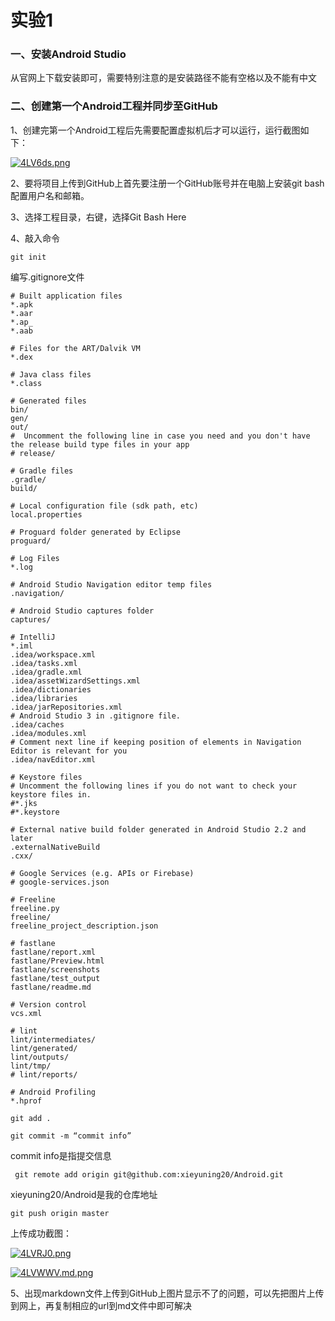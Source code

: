 # 实验1

### 一、安装Android Studio

从官网上下载安装即可，需要特别注意的是安装路径不能有空格以及不能有中文

### 二、创建第一个Android工程并同步至GitHub

1、创建完第一个Android工程后先需要配置虚拟机后才可以运行，运行截图如下：

[![4LV6ds.png](https://z3.ax1x.com/2021/10/03/4LV6ds.png)](https://imgtu.com/i/4LV6ds)

2、要将项目上传到GitHub上首先要注册一个GitHub账号并在电脑上安装git bash配置用户名和邮箱。

3、选择工程目录，右键，选择Git Bash Here

4、敲入命令

`git init `

编写.gitignore文件

```
# Built application files
*.apk
*.aar
*.ap_
*.aab

# Files for the ART/Dalvik VM
*.dex

# Java class files
*.class

# Generated files
bin/
gen/
out/
#  Uncomment the following line in case you need and you don't have the release build type files in your app
# release/

# Gradle files
.gradle/
build/

# Local configuration file (sdk path, etc)
local.properties

# Proguard folder generated by Eclipse
proguard/

# Log Files
*.log

# Android Studio Navigation editor temp files
.navigation/

# Android Studio captures folder
captures/

# IntelliJ
*.iml
.idea/workspace.xml
.idea/tasks.xml
.idea/gradle.xml
.idea/assetWizardSettings.xml
.idea/dictionaries
.idea/libraries
.idea/jarRepositories.xml
# Android Studio 3 in .gitignore file.
.idea/caches
.idea/modules.xml
# Comment next line if keeping position of elements in Navigation Editor is relevant for you
.idea/navEditor.xml

# Keystore files
# Uncomment the following lines if you do not want to check your keystore files in.
#*.jks
#*.keystore

# External native build folder generated in Android Studio 2.2 and later
.externalNativeBuild
.cxx/

# Google Services (e.g. APIs or Firebase)
# google-services.json

# Freeline
freeline.py
freeline/
freeline_project_description.json

# fastlane
fastlane/report.xml
fastlane/Preview.html
fastlane/screenshots
fastlane/test_output
fastlane/readme.md

# Version control
vcs.xml

# lint
lint/intermediates/
lint/generated/
lint/outputs/
lint/tmp/
# lint/reports/

# Android Profiling
*.hprof
```

`git add .`

`git commit -m “commit info”`

commit info是指提交信息

` git remote add origin git@github.com:xieyuning20/Android.git`

xieyuning20/Android是我的仓库地址

`git push origin master`

上传成功截图：

[![4LVRJ0.png](https://z3.ax1x.com/2021/10/03/4LVRJ0.png)](https://imgtu.com/i/4LVRJ0)

[![4LVWWV.md.png](https://z3.ax1x.com/2021/10/03/4LVWWV.md.png)](https://imgtu.com/i/4LVWWV)

5、出现markdown文件上传到GitHub上图片显示不了的问题，可以先把图片上传到网上，再复制相应的url到md文件中即可解决